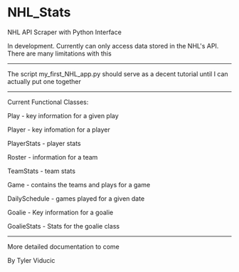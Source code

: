 # NHL_Stats
NHL API Scraper with Python Interface

In development. Currently can only access data stored in the NHL's API.  There are many limitations with this
_____________________________________________________________________________________________________________

The script my_first_NHL_app.py should serve as a decent tutorial until I can actually put one together
_____________________________________________________________________________________________________________


Current Functional Classes:

Play - key information for a given play

Player - key infomation for a player 

PlayerStats - player stats

Roster - information for a team

TeamStats - team stats

Game - contains the teams and plays for a game

DailySchedule - games played for a given date

Goalie - Key information for a goalie

GoalieStats - Stats for the goalie class
_____________________________________________________________________________________________________________


More detailed documentation to come

By Tyler Viducic
